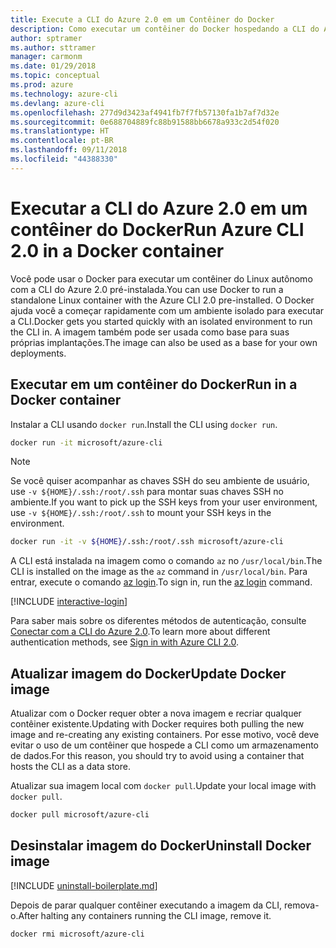 ```yaml
---
title: Execute a CLI do Azure 2.0 em um Contêiner do Docker
description: Como executar um contêiner do Docker hospedando a CLI do Azure 2.0
author: sptramer
ms.author: sttramer
manager: carmonm
ms.date: 01/29/2018
ms.topic: conceptual
ms.prod: azure
ms.technology: azure-cli
ms.devlang: azure-cli
ms.openlocfilehash: 277d9d3423af4941fb7f7fb57130fa1b7af7d32e
ms.sourcegitcommit: 0e688704889fc88b91588bb6678a933c2d54f020
ms.translationtype: HT
ms.contentlocale: pt-BR
ms.lasthandoff: 09/11/2018
ms.locfileid: "44388330"
---
```

# <a name="run-azure-cli-20-in-a-docker-container"></a><span data-ttu-id="985e2-103">Executar a CLI do Azure 2.0 em um contêiner do Docker</span><span class="sxs-lookup"><span data-stu-id="985e2-103">Run Azure CLI 2.0 in a Docker container</span></span>

<span data-ttu-id="985e2-104">Você pode usar o Docker para executar um contêiner do Linux autônomo com a CLI do Azure 2.0 pré-instalada.</span><span class="sxs-lookup"><span data-stu-id="985e2-104">You can use Docker to run a standalone Linux container with the Azure CLI 2.0 pre-installed.</span></span> <span data-ttu-id="985e2-105">O Docker ajuda você a começar rapidamente com um ambiente isolado para executar a CLI.</span><span class="sxs-lookup"><span data-stu-id="985e2-105">Docker gets you started quickly with an isolated environment to run the CLI in.</span></span> <span data-ttu-id="985e2-106">A imagem também pode ser usada como base para suas próprias implantações.</span><span class="sxs-lookup"><span data-stu-id="985e2-106">The image can also be used as a base for your own deployments.</span></span>

## <a name="run-in-a-docker-container"></a><span data-ttu-id="985e2-107">Executar em um contêiner do Docker</span><span class="sxs-lookup"><span data-stu-id="985e2-107">Run in a Docker container</span></span>

<span data-ttu-id="985e2-108">Instalar a CLI usando `docker run`.</span><span class="sxs-lookup"><span data-stu-id="985e2-108">Install the CLI using `docker run`.</span></span>

   ```bash
   docker run -it microsoft/azure-cli
   ```

> [!NOTE]
> <span data-ttu-id="985e2-109">Se você quiser acompanhar as chaves SSH do seu ambiente de usuário, use `-v ${HOME}/.ssh:/root/.ssh` para montar suas chaves SSH no ambiente.</span><span class="sxs-lookup"><span data-stu-id="985e2-109">If you want to pick up the SSH keys from your user environment, use `-v ${HOME}/.ssh:/root/.ssh` to mount your SSH keys in the environment.</span></span>
>
> ```bash
> docker run -it -v ${HOME}/.ssh:/root/.ssh microsoft/azure-cli
> ```

<span data-ttu-id="985e2-110">A CLI está instalada na imagem como o comando `az` no `/usr/local/bin`.</span><span class="sxs-lookup"><span data-stu-id="985e2-110">The CLI is installed on the image as the `az` command in `/usr/local/bin`.</span></span> <span data-ttu-id="985e2-111">Para entrar, execute o comando [az login](/cli/azure/reference-index#az-login).</span><span class="sxs-lookup"><span data-stu-id="985e2-111">To sign in, run the [az login](/cli/azure/reference-index#az-login) command.</span></span>

[!INCLUDE [interactive-login](includes/interactive-login.md)]

<span data-ttu-id="985e2-112">Para saber mais sobre os diferentes métodos de autenticação, consulte [Conectar com a CLI do Azure 2.0](authenticate-azure-cli.md).</span><span class="sxs-lookup"><span data-stu-id="985e2-112">To learn more about different authentication methods, see [Sign in with Azure CLI 2.0](authenticate-azure-cli.md).</span></span>

## <a name="update-docker-image"></a><span data-ttu-id="985e2-113">Atualizar imagem do Docker</span><span class="sxs-lookup"><span data-stu-id="985e2-113">Update Docker image</span></span>

<span data-ttu-id="985e2-114">Atualizar com o Docker requer obter a nova imagem e recriar qualquer contêiner existente.</span><span class="sxs-lookup"><span data-stu-id="985e2-114">Updating with Docker requires both pulling the new image and re-creating any existing containers.</span></span> <span data-ttu-id="985e2-115">Por esse motivo, você deve evitar o uso de um contêiner que hospede a CLI como um armazenamento de dados.</span><span class="sxs-lookup"><span data-stu-id="985e2-115">For this reason, you should try to avoid using a container that hosts the CLI as a data store.</span></span>

<span data-ttu-id="985e2-116">Atualizar sua imagem local com `docker pull`.</span><span class="sxs-lookup"><span data-stu-id="985e2-116">Update your local image with `docker pull`.</span></span>

```bash
docker pull microsoft/azure-cli
```

## <a name="uninstall-docker-image"></a><span data-ttu-id="985e2-117">Desinstalar imagem do Docker</span><span class="sxs-lookup"><span data-stu-id="985e2-117">Uninstall Docker image</span></span>

[!INCLUDE [uninstall-boilerplate.md](includes/uninstall-boilerplate.md)]

<span data-ttu-id="985e2-118">Depois de parar qualquer contêiner executando a imagem da CLI, remova-o.</span><span class="sxs-lookup"><span data-stu-id="985e2-118">After halting any containers running the CLI image, remove it.</span></span>

```bash
docker rmi microsoft/azure-cli
```
